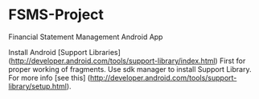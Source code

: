 # FSMS-Project
Financial Statement Management Android App

Install Android [Support Libraries] (http://developer.android.com/tools/support-library/index.html) First for proper working of fragments.
Use sdk manager to install Support Library.
For more info [see this] (http://developer.android.com/tools/support-library/setup.html).
